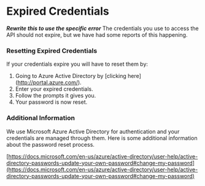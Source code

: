 # Expired Credentials #
***Rewrite this to use the specific error***
The credentials you use to access the API should not expire, but we have had some reports of this happening.

### Resetting Expired Credentials ###
If your credentials expire you will have to reset them by:

1. Going to Azure Active Directory by [clicking here] (http://portal.azure.com/).
2. Enter your expired credentials.
3. Follow the prompts it gives you.
4. Your password is now reset.

### Additional Information ###
We use Microsoft Azure Active Directory for authentication and your credentials are managed through them. Here is some additional information about the password reset process.

[https://docs.microsoft.com/en-us/azure/active-directory/user-help/active-directory-passwords-update-your-own-password#change-my-password](https://docs.microsoft.com/en-us/azure/active-directory/user-help/active-directory-passwords-update-your-own-password#change-my-password)